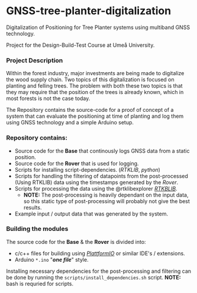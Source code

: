 # GNSS-tree-planter-digitalization
Digitalization of Positioning for Tree Planter systems using multiband GNSS technology.

Project for the Design-Build-Test Course at Umeå University.

### Project Description
Within the forest industry, major investments are being made to digitalize the wood supply chain. Two topics of this digitalization is focused on planting and felling trees. The problem with both these two topics is that they may require that the position of the trees is already known, which in most forests is not the case today.

The Repository contains the source-code for a proof of concept of a system that can evaluate the positioning at time of planting and log them using GNSS technology and a simple Arduino setup.

### Repository contains:
* Source code for the **Base** that continously logs GNSS data from a static position.
* Source code for the **Rover** that is used for logging.
* Scripts for installing script-dependencies. (*RTKLIB*, *python*)
* Scripts for handling the filtering of datapoints from the post-processed (Using RTKLIB) data using the timestamps generated by the *Rover*.
* Scripts for processing the data using the @rtklibexplorer [*RTKBLIB*](https://github.com/rtklibexplorer/RTKLIB).
  * **NOTE:** The post-processing is heavily dependant on the input data, so this static type of post-processing will probably not give the best results.
* Example input / output data that was generated by the system.

### Building the modules
The source code for the **Base** & the **Rover** is divided into:
* c/c++ files for building using [*PlattformIO*](https://platformio.org/) or similar IDE's / extensions.
* Arduino `*.ino` "***one file***" style.


Installing necessary dependencies for the post-processing and filtering can be done by running the `scripts/install_dependencies.sh` script.
**NOTE:** bash is requried for scripts.
